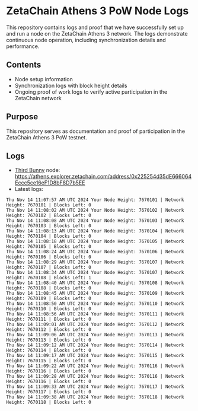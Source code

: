 # ZetaChain Athens 3 PoW Node Logs
This repository contains logs and proof that we have successfully set up and run a node on the ZetaChain Athens 3 network. The logs demonstrate continuous node operation, including synchronization details and performance.

## Contents
- Node setup information
- Synchronization logs with block height details
- Ongoing proof of work logs to verify active participation in the ZetaChain network

## Purpose
This repository serves as documentation and proof of participation in the ZetaChain Athens 3 PoW testnet.

## Logs

- [Third Bunny](https://thirdbunny.xyz/) node: https://athens.explorer.zetachain.com/address/0x225254d35dE666064Eccc5ce16eF1D8bF8D7b5EE
- Latest logs:
```
Thu Nov 14 11:07:57 AM UTC 2024 Your Node Height: 7670101 | Network Height: 7670101 | Blocks Left: 0
Thu Nov 14 11:08:02 AM UTC 2024 Your Node Height: 7670102 | Network Height: 7670102 | Blocks Left: 0
Thu Nov 14 11:08:08 AM UTC 2024 Your Node Height: 7670103 | Network Height: 7670103 | Blocks Left: 0
Thu Nov 14 11:08:13 AM UTC 2024 Your Node Height: 7670104 | Network Height: 7670104 | Blocks Left: 0
Thu Nov 14 11:08:18 AM UTC 2024 Your Node Height: 7670105 | Network Height: 7670105 | Blocks Left: 0
Thu Nov 14 11:08:24 AM UTC 2024 Your Node Height: 7670106 | Network Height: 7670106 | Blocks Left: 0
Thu Nov 14 11:08:29 AM UTC 2024 Your Node Height: 7670107 | Network Height: 7670107 | Blocks Left: 0
Thu Nov 14 11:08:34 AM UTC 2024 Your Node Height: 7670107 | Network Height: 7670108 | Blocks Left: 1
Thu Nov 14 11:08:40 AM UTC 2024 Your Node Height: 7670108 | Network Height: 7670108 | Blocks Left: 0
Thu Nov 14 11:08:45 AM UTC 2024 Your Node Height: 7670109 | Network Height: 7670109 | Blocks Left: 0
Thu Nov 14 11:08:50 AM UTC 2024 Your Node Height: 7670110 | Network Height: 7670110 | Blocks Left: 0
Thu Nov 14 11:08:56 AM UTC 2024 Your Node Height: 7670111 | Network Height: 7670111 | Blocks Left: 0
Thu Nov 14 11:09:01 AM UTC 2024 Your Node Height: 7670112 | Network Height: 7670112 | Blocks Left: 0
Thu Nov 14 11:09:06 AM UTC 2024 Your Node Height: 7670113 | Network Height: 7670113 | Blocks Left: 0
Thu Nov 14 11:09:12 AM UTC 2024 Your Node Height: 7670114 | Network Height: 7670114 | Blocks Left: 0
Thu Nov 14 11:09:17 AM UTC 2024 Your Node Height: 7670115 | Network Height: 7670115 | Blocks Left: 0
Thu Nov 14 11:09:22 AM UTC 2024 Your Node Height: 7670116 | Network Height: 7670116 | Blocks Left: 0
Thu Nov 14 11:09:28 AM UTC 2024 Your Node Height: 7670116 | Network Height: 7670116 | Blocks Left: 0
Thu Nov 14 11:09:33 AM UTC 2024 Your Node Height: 7670117 | Network Height: 7670117 | Blocks Left: 0
Thu Nov 14 11:09:38 AM UTC 2024 Your Node Height: 7670118 | Network Height: 7670118 | Blocks Left: 0
```

